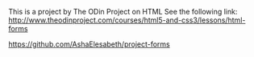 This is a project by The ODin Project on HTML
See the following link:
http://www.theodinproject.com/courses/html5-and-css3/lessons/html-forms

https://github.com/AshaElesabeth/project-forms
